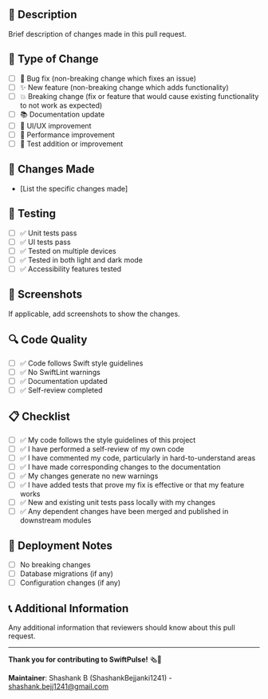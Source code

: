 ## 📝 Description
Brief description of changes made in this pull request.

## 🎯 Type of Change
- [ ] 🐛 Bug fix (non-breaking change which fixes an issue)
- [ ] ✨ New feature (non-breaking change which adds functionality)
- [ ] 💥 Breaking change (fix or feature that would cause existing functionality to not work as expected)
- [ ] 📚 Documentation update
- [ ] 🎨 UI/UX improvement
- [ ] 🚀 Performance improvement
- [ ] 🧪 Test addition or improvement

## 🔄 Changes Made
- [List the specific changes made]

## 📱 Testing
- [ ] ✅ Unit tests pass
- [ ] ✅ UI tests pass
- [ ] ✅ Tested on multiple devices
- [ ] ✅ Tested in both light and dark mode
- [ ] ✅ Accessibility features tested

## 📸 Screenshots
If applicable, add screenshots to show the changes.

## 🔍 Code Quality
- [ ] ✅ Code follows Swift style guidelines
- [ ] ✅ No SwiftLint warnings
- [ ] ✅ Documentation updated
- [ ] ✅ Self-review completed

## 📋 Checklist
- [ ] ✅ My code follows the style guidelines of this project
- [ ] ✅ I have performed a self-review of my own code
- [ ] ✅ I have commented my code, particularly in hard-to-understand areas
- [ ] ✅ I have made corresponding changes to the documentation
- [ ] ✅ My changes generate no new warnings
- [ ] ✅ I have added tests that prove my fix is effective or that my feature works
- [ ] ✅ New and existing unit tests pass locally with my changes
- [ ] ✅ Any dependent changes have been merged and published in downstream modules

## 🚀 Deployment Notes
- [ ] No breaking changes
- [ ] Database migrations (if any)
- [ ] Configuration changes (if any)

## 📞 Additional Information
Any additional information that reviewers should know about this pull request.

---

**Thank you for contributing to SwiftPulse!** 🗞️💓

**Maintainer**: Shashank B (ShashankBejjanki1241) - shashank.bejj1241@gmail.com
